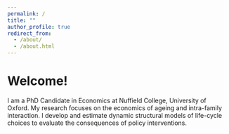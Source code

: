```yaml
---
permalink: /
title: ""
author_profile: true
redirect_from: 
  - /about/
  - /about.html
---
```



Welcome!
======
I am a PhD Candidate in Economics at Nuffield College, University of Oxford. My research focuses on the economics of ageing and intra-family interaction. I develop and estimate dynamic structural models of life-cycle choices to evaluate the consequences of policy interventions.
